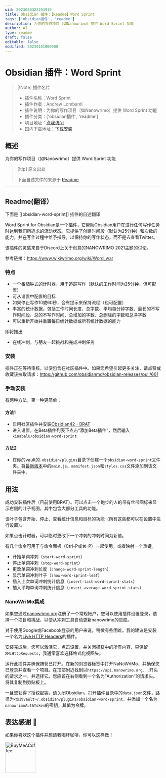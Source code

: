 ```yaml
---
uid: 2023080322293919
title: Obsidian 插件：【Readme】Word Sprint
tags: ['obsidian插件', 'readme']
description: 为你的写作项目（如Nanowrimo）提供 Word Sprint 功能
author: AI
type: readme
draft: false
editable: false
modified: 20230101000000
---
```


# Obsidian 插件：Word Sprint

> [!Note] 插件名片
> - 插件名称：Word Sprint
> - 插件作者：Andrew Lombardi
> - 插件说明：为你的写作项目（如Nanowrimo）提供 Word Sprint 功能
> - 插件分类：['obsidian插件', 'readme']
> - 项目地址：[点我访问](https://github.com/kinabalu/obsidian-word-sprint)
> - 国内下载地址：[下载安装](https://pkmer.cn/products/plugin/pluginMarket/?obsidian-word-sprint)

## 概述

为你的写作项目（如Nanowrimo）提供 Word Sprint 功能



> [!tip] 原文出处
> 
>下面自述文件的来源于 [Readme](https://ghproxy.net/https://raw.githubusercontent.com/kinabalu/obsidian-word-sprint/master/README.md)
> 

---

## Readme(翻译）

下面是 [[obsidian-word-sprint]] 插件的自述翻译


Word Sprint for Obsidian是一个插件，它帮助Obsidian用户在进行任何写作任务时达到我们所追求的流动状态。它提供了创建时间段（默认为25分钟）和次数的能力，并在写作过程中给予指导，以保持你的写作状态，而不是去查看Twitter。

该插件的灵感来自于Discord上关于创意的NANOWRIMO 2021主题的讨论。

参考链接：https://www.wikiwrimo.org/wiki/Word_war

### 特点
- 一个番茄钟式的计时器，用于追踪写作（默认的工作时间为25分钟，但可配置）
- 可从设置中配置的目标
- 如果停止写作10或60秒，会有提示来保持流程（也可配置）
- 丰富的统计数据，包括工作时间长度、总字数、平均每分钟字数、最长的不写作时间段、总的不写作时间、总增加的字数、总删除的字数和总净字数
- 可以重新开始并重置每日统计数据或所有统计数据的能力

即将推出
- 在线冲刺，与朋友一起挑战和完成冲刺任务

### 安装
插件正在等待审核，以便包含在社区插件中。如果您希望引起更多关注，请点赞或收藏该拉取请求：https://github.com/obsidianmd/obsidian-releases/pull/601

### 手动安装
有两种方法，第一种更简单：

#### 方法1
- 启用社区插件并安装[Obsidian42 - BRAT](https://github.com/TfTHacker/obsidian42-brat)
- 进入设置，在Beta插件列表下点击“添加Beta插件”，然后输入`kinabalu/obsidian-word-sprint`

#### 方法2
- 在你的vault的`.obsidian/plugins`目录下创建一个`obsidian-word-sprint`文件夹。将[最新版本](https://github.com/kinabalu/obsidian-word-sprint/releases)中的`main.js`、`manifest.json`和`styles.css`文件添加到该文件夹中。

## 用法
成功安装插件后（目前使用BRAT）。可以点击一个跑步的人的带有丝带图标来显示右侧的叶子视图，其中包含大部分工具的功能。

该叶子包含开始、停止、查看统计信息和目标的功能（所有这些都可以在设置中进行设置）。

如果点击计时器，可以临时更改下一个冲刺的冲刺时间为新值。

有几个命令可用于与命令面板（Ctrl-P或⌘-P）一起使用，或者映射一个热键。

- 开始单词冲刺（`start-word-sprint`）
- 停止单词冲刺（`stop-word-sprint`）
- 更改单词冲刺长度（`change-word-sprint-length`）
- 显示单词冲刺叶子（`show-word-sprint-leaf`）
- 插入上次单词冲刺统计信息（`insert-last-word-sprint-stats`）
- 插入平均单词冲刺统计信息（`insert-average-word-sprint-stats`）

### NanoWriMo集成
如果您通过[nanowrimo.org](https://nanowrimo.org)注册了一个常规帐户，您可以使用插件设置登录，选择一个项目和挑战，以便从冲刺工具自动更新nanowrimo的进度。

对于使用Google或Facebook登录的用户来说，稍微有些困难。我的建议是安装一个名为[Live HTTP Headers](https://chrome.google.com/webstore/detail/live-http-headers/ianhploojoffmpcpilhgpacbeaifanid)的插件。

安装完成后，您可以激活它，点击设置，并关闭捕获中的所有内容，只保留`XMLHttpRequests`，我通常喜欢选择格式化视图头。

运行此插件并确保捕获已打开。在新的浏览器标签中打开NaNoWriMo，并确保您已登录并查看一个项目。在顶部附近找到以`https://api.nanowrimo.org...`开头的请求之一，并选择它。您应该在右侧看到一个名为“Authorization”的请求头。将其复制到剪贴板上。

一旦您获得了授权密钥，请关闭Obsidian，打开插件目录中的`data.json`文件，路径为`<您的vault>/.obsidian/plugins/obsidian-word-sprint`，并添加一个名为`nanowrimoAuthToken`的密钥，其值为令牌。

## 表达感谢 🙏

如果你喜欢这个插件并想请我喝杯咖啡，你可以这样做！

[<img src="https://cdn.buymeacoffee.com/buttons/v2/default-violet.png" alt="BuyMeACoffee" width="100">](https://www.buymeacoffee.com/andrewlombardi)



